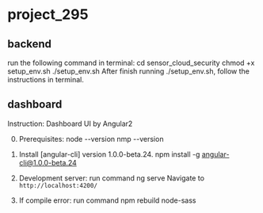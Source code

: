 # project_295
## backend
run the following command in terminal:
cd sensor_cloud_security
chmod +x setup_env.sh
./setup_env.sh
After finish running ./setup_env.sh, follow the instructions in terminal.


## dashboard
Instruction:
Dashboard UI by Angular2

0. Prerequisites:
   node --version
   nmp --version

1. Install [angular-cli] version 1.0.0-beta.24.
   npm install -g angular-cli@1.0.0-beta.24
  
2. Development server: run command
   ng serve
   Navigate to `http://localhost:4200/`

3. If compile error: run command
   npm rebuild node-sass
